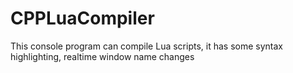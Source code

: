 # CPPLuaCompiler
This console program can compile Lua scripts, it has some syntax highlighting, realtime window name changes
